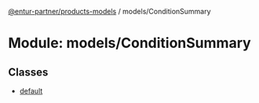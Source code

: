 [@entur-partner/products-models](../README.md) / models/ConditionSummary

# Module: models/ConditionSummary

## Classes

- [default](../classes/models_ConditionSummary.default.md)
